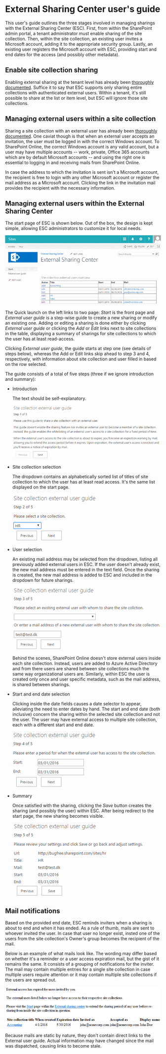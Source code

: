 # External Sharing Center user's guide

This user's guide outlines the three stages involved in managing
sharings with the External Sharing Center (ESC). First, from within
the SharePoint admin portal, a tenant administrator must enable
sharing of the site collection. Then, within the site collection, an
existing user invites a Microsoft account, adding it to the
appropriate security group. Lastly, an existing user registers the
Microsoft account with ESC, providing start and end dates for the
access (and possibly other metadata).

## Enable site collection sharing

Enabling external sharing at the tenant level has already been
[thoroughly
documented](http://en.share-gate.com/blog/ultimate-guide-deal-with-office-365-external-sharing#configureExternalSharing). Suffice
it to say that ESC supports only sharing entire collections with
authenticated external users. Within a tenant, it's still possible to
share at the list or item level, but ESC will ignore those site
collections.

## Managing external users within a site collection

Sharing a site collection with an external user has already been
[thoroughly
documented](http://en.share-gate.com/blog/ultimate-guide-deal-with-office-365-external-sharing#shareContent). One
caviat though is that when an external user accepts an invitation, the
user must be logged in with the correct Windows account. To SharePoint
Online, the correct Windows account is any valid account, but a user
may have multiple accounts -- work, private, Office 365 accounts which
are by default Microsoft accounts -- and using the right one is
essential to logging in and receiving mails from SharePoint Online.

In case the address to which the invitation is sent isn't a Microsoft
account, the recipient is free to login with any other Microsoft
account or register the mail address as a Microsoft account. Clicking
the link in the invitation mail provides the recipient with the
necessary information.

## Managing external users within the External Sharing Center

The start page of ESC is shown below. Out of the box, the design is
kept simple, allowing ESC administrators to customize it for local
needs.

![alt text](https://raw.githubusercontent.com/ronnieholm/Bugfree.Spo.ExternalSharingCenter/master/docs/external-sharing-center-overview.png)

The Quick launch on the left links to two page: *Start* is the front
page and *External user guide* is a step-wise guide to create a new
sharing or modify an existing one. Adding or editing a sharing is done
either by clicking *External user guide* or clicking the *Add* or
*Edit* links next to site collections in the table, displaying a
summary of sharings for site collections to which the user has at
least read-access.

Clicking *External user guide*, the guide starts at step one (see
details of steps below), whereas the Add or Edit links skip ahead to
step 3 and 4, respectively, with information about site collection and
user filled in based on the row selected.

The guide consists of a total of five steps (three if we ignore
introduction and summary):

  - Introduction

    The text should be self-explanatory.

    ![alt text](https://raw.githubusercontent.com/ronnieholm/Bugfree.Spo.ExternalSharingCenter/master/docs/site-collection-external-user-guide-step-1-of-5.png)

  - Site collection selection

    The dropdown contains an alphabetically sorted list of titles of
    site collection to which the user has at least read access. It's
    the same list displayed on the start page.

    ![alt text](https://raw.githubusercontent.com/ronnieholm/Bugfree.Spo.ExternalSharingCenter/master/docs/site-collection-external-user-guide-step-2-of-5.png)

  - User selection

    An existing mail address may be selected from the dropdown,
    listing all previously added external users in ESC. If the user
    doesn't already exist, the new mail address must be entered in the
    text field. Once the sharing is created, the new mail address is
    added to ESC and included in the dropdown for future sharings.

    ![alt text](https://raw.githubusercontent.com/ronnieholm/Bugfree.Spo.ExternalSharingCenter/master/docs/site-collection-external-user-guide-step-3-of-5.png)

    Behind the scenes, SharePoint Online doesn't store external users
    inside each site collection. Instead, users are added to Azure
    Active Directory and from there users are shared between site
    collections much the same way organizational users are. Similarly,
    within ESC the user is created only once and user specific
    metadata, such as the mail address, is shared between sharings.

  - Start and end date selection
  
    Clicking inside the date fields causes a date selector to appear,
    alleviating the need to enter dates by hand. The start and end
    date (both inclusive) concern the sharing within the selected site
    collection and not the user. The user may have external access to
    multiple site collection, each with a different start and end
    date.

    ![alt text](https://raw.githubusercontent.com/ronnieholm/Bugfree.Spo.ExternalSharingCenter/master/docs/site-collection-external-user-guide-step-4-of-5.png)

  - Summary

    Once satisfied with the
    sharing, clicking the *Save* button creates the sharing (and
    possibly the user) within ESC. After being redirect to the start page, 
    the new sharing becomes visible.

    ![alt text](https://raw.githubusercontent.com/ronnieholm/Bugfree.Spo.ExternalSharingCenter/master/docs/site-collection-external-user-guide-step-5-of-5.png)

## Mail notifications

Based on the provided end date, ESC reminds inviters when a sharing is
about to end and when it has ended. As a rule of thumb, mails are sent
to whoever invited the user. In case that user no longer exist, insted
one of the users from the site collection's Owner's group becomes the
recipient of the mail.

Below is an example of what mails look like. The wording may differ
based on whether it's a reminder or a user access expiration mail, but
the gist of it remains the same. It consists of a grouping of
notifications for the inviter. The mail may contain multiple entries
for a single site collection in case multiple users require attention
or it may contain multiple site collections if the users are spread
out.

![alt text](https://raw.githubusercontent.com/ronnieholm/Bugfree.Spo.ExternalSharingCenter/master/docs/external-user-mail-template.png)

Because mails are static by nature, they don't contain direct links to
the External user guide. Actual information may have changed since the
mail was dispatched, causing links to become stale.